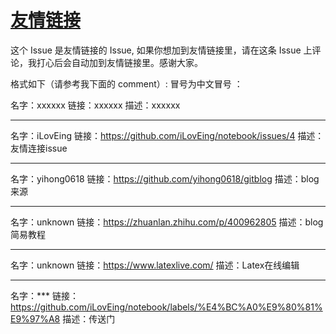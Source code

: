 # [友情链接](https://github.com/iLovEing/notebook/issues/4)

这个 Issue 是友情链接的 Issue, 如果你想加到友情链接里，请在这条 Issue 上评论，我打心后会自动加到友情链接里。感谢大家。

格式如下（请参考我下面的 comment）:
冒号为中文冒号 ：

名字：xxxxxx
链接：xxxxxx
描述：xxxxxx

---

名字：iLovEing
链接：https://github.com/iLovEing/notebook/issues/4
描述：友情连接issue

---

名字：yihong0618
链接：https://github.com/yihong0618/gitblog
描述：blog来源

---

名字：unknown
链接：https://zhuanlan.zhihu.com/p/400962805
描述：blog简易教程

---

名字：unknown
链接：https://www.latexlive.com/
描述：Latex在线编辑

---

名字：***
链接：https://github.com/iLovEing/notebook/labels/%E4%BC%A0%E9%80%81%E9%97%A8
描述：传送门
